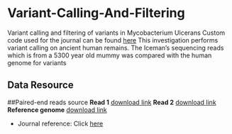 # Variant-Calling-And-Filtering
Variant calling and filtering of variants in Mycobacterium Ulcerans
Custom code used for the journal can be found [here](https://github.com/viskky/Variant-Calling)
This investigation performs variant calling on ancient human remains. The Iceman’s sequencing reads which is from a 5300 year old mummy was compared with the human genome for variants

## Data Resource
##Paired-end reads source 
**Read 1** [download link](ftp://ftp-trace.ncbi.nih.gov/1000genomes/ftp/phase3/data/HG00096/sequence_read/SRR062634_1.filt.fastq.gz)
**Read 2** [download link](ftp://ftp-trace.ncbi.nih.gov/1000genomes/ftp/phase3/data/HG00096/sequence_read/SRR062634_2.filt.fastq.gz)
**Reference genome** [download link](https://hgdownload.soe.ucsc.edu/goldenPath/hg38/bigZips/hg38.fa.gz)
* Journal reference: Click [here](https://journals.plos.org/plosone/article?id=10.1371/journal.pone.0099994)
